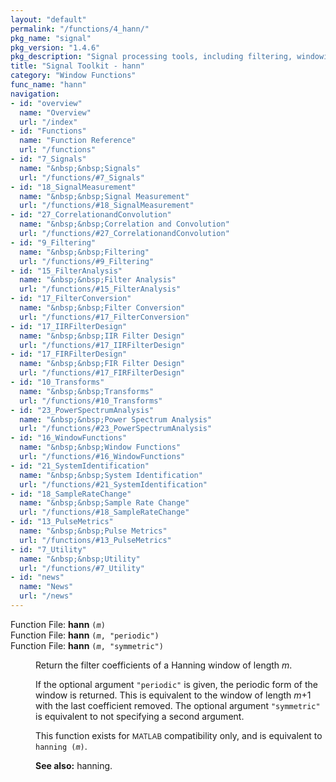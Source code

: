 ```yaml
---
layout: "default"
permalink: "/functions/4_hann/"
pkg_name: "signal"
pkg_version: "1.4.6"
pkg_description: "Signal processing tools, including filtering, windowing and display functions."
title: "Signal Toolkit - hann"
category: "Window Functions"
func_name: "hann"
navigation:
- id: "overview"
  name: "Overview"
  url: "/index"
- id: "Functions"
  name: "Function Reference"
  url: "/functions"
- id: "7_Signals"
  name: "&nbsp;&nbsp;Signals"
  url: "/functions/#7_Signals"
- id: "18_SignalMeasurement"
  name: "&nbsp;&nbsp;Signal Measurement"
  url: "/functions/#18_SignalMeasurement"
- id: "27_CorrelationandConvolution"
  name: "&nbsp;&nbsp;Correlation and Convolution"
  url: "/functions/#27_CorrelationandConvolution"
- id: "9_Filtering"
  name: "&nbsp;&nbsp;Filtering"
  url: "/functions/#9_Filtering"
- id: "15_FilterAnalysis"
  name: "&nbsp;&nbsp;Filter Analysis"
  url: "/functions/#15_FilterAnalysis"
- id: "17_FilterConversion"
  name: "&nbsp;&nbsp;Filter Conversion"
  url: "/functions/#17_FilterConversion"
- id: "17_IIRFilterDesign"
  name: "&nbsp;&nbsp;IIR Filter Design"
  url: "/functions/#17_IIRFilterDesign"
- id: "17_FIRFilterDesign"
  name: "&nbsp;&nbsp;FIR Filter Design"
  url: "/functions/#17_FIRFilterDesign"
- id: "10_Transforms"
  name: "&nbsp;&nbsp;Transforms"
  url: "/functions/#10_Transforms"
- id: "23_PowerSpectrumAnalysis"
  name: "&nbsp;&nbsp;Power Spectrum Analysis"
  url: "/functions/#23_PowerSpectrumAnalysis"
- id: "16_WindowFunctions"
  name: "&nbsp;&nbsp;Window Functions"
  url: "/functions/#16_WindowFunctions"
- id: "21_SystemIdentification"
  name: "&nbsp;&nbsp;System Identification"
  url: "/functions/#21_SystemIdentification"
- id: "18_SampleRateChange"
  name: "&nbsp;&nbsp;Sample Rate Change"
  url: "/functions/#18_SampleRateChange"
- id: "13_PulseMetrics"
  name: "&nbsp;&nbsp;Pulse Metrics"
  url: "/functions/#13_PulseMetrics"
- id: "7_Utility"
  name: "&nbsp;&nbsp;Utility"
  url: "/functions/#7_Utility"
- id: "news"
  name: "News"
  url: "/news"
---
```

<dl class="first-deftypefn">
<dt class="deftypefn" id="index-hann"><span class="category-def">Function File: </span><span><strong class="def-name">hann</strong> <code class="def-code-arguments">(<var class="var">m</var>)</code><a class="copiable-link" href="#index-hann"></a></span></dt>
<dt class="deftypefnx def-cmd-deftypefn" id="index-hann-1"><span class="category-def">Function File: </span><span><strong class="def-name">hann</strong> <code class="def-code-arguments">(<var class="var">m</var>, &quot;periodic&quot;)</code><a class="copiable-link" href="#index-hann-1"></a></span></dt>
<dt class="deftypefnx def-cmd-deftypefn" id="index-hann-2"><span class="category-def">Function File: </span><span><strong class="def-name">hann</strong> <code class="def-code-arguments">(<var class="var">m</var>, &quot;symmetric&quot;)</code><a class="copiable-link" href="#index-hann-2"></a></span></dt>
<dd><p>Return the filter coefficients of a Hanning window of length <var class="var">m</var>.
</p>
<p>If the optional argument <code class="code">&quot;periodic&quot;</code> is given, the periodic form
 of the window is returned.  This is equivalent to the window of length
 <var class="var">m</var>+1 with the last coefficient removed.  The optional argument
 <code class="code">&quot;symmetric&quot;</code> is equivalent to not specifying a second argument.
</p>
<p>This function exists for <small class="sc">MATLAB</small> compatibility only, and is equivalent
 to <code class="code">hanning (<var class="var">m</var>)</code>.
</p>

<p><strong class="strong">See also:</strong> hanning.
 </p></dd></dl>